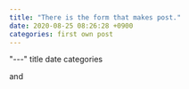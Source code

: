 ```yaml
---
title: "There is the form that makes post."
date: 2020-08-25 08:26:28 +0900
categories: first own post
---
```


"---"
title
date
categories

and 
``` snippet makes some code blk. 
